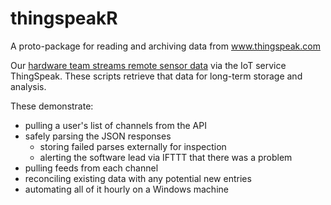 # thingspeakR
A proto-package for reading and archiving data from www.thingspeak.com

Our [hardware team streams remote sensor data](https://github.com/ArduinoSoilH2O/Cellular-Gateway-Network) via the IoT service ThingSpeak. These scripts retrieve that data for long-term storage and analysis.

These demonstrate:
 - pulling a user's list of channels from the API
 - safely parsing the JSON responses
   - storing failed parses externally for inspection
   - alerting the software lead via IFTTT that there was a problem
 - pulling feeds from each channel
 - reconciling existing data with any potential new entries
 - automating all of it hourly on a Windows machine
